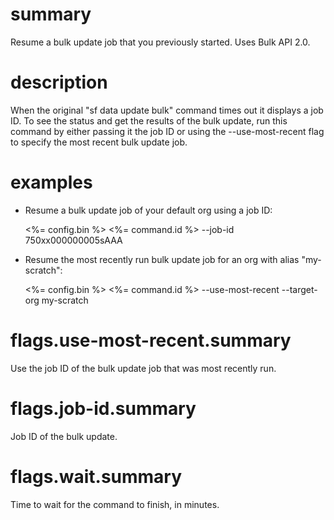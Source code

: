 # summary

Resume a bulk update job that you previously started. Uses Bulk API 2.0.

# description

When the original "sf data update bulk" command times out it displays a job ID. To see the status and get the results of the bulk update, run this command by either passing it the job ID or using the --use-most-recent flag to specify the most recent bulk update job.

# examples

- Resume a bulk update job of your default org using a job ID:

  <%= config.bin %> <%= command.id %> --job-id 750xx000000005sAAA

- Resume the most recently run bulk update job for an org with alias "my-scratch":

  <%= config.bin %> <%= command.id %> --use-most-recent --target-org my-scratch

# flags.use-most-recent.summary

Use the job ID of the bulk update job that was most recently run.

# flags.job-id.summary

Job ID of the bulk update.

# flags.wait.summary

Time to wait for the command to finish, in minutes.
